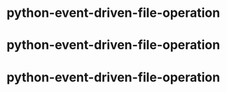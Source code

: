 # python-event-driven-file-operation
# python-event-driven-file-operation
# python-event-driven-file-operation
